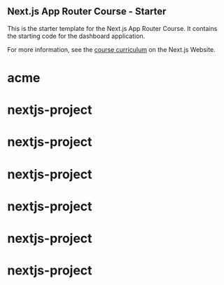 ## Next.js App Router Course - Starter

This is the starter template for the Next.js App Router Course. It contains the starting code for the dashboard application.

For more information, see the [course curriculum](https://nextjs.org/learn) on the Next.js Website.
# acme
# nextjs-project
# nextjs-project
# nextjs-project
# nextjs-project
# nextjs-project
# nextjs-project
